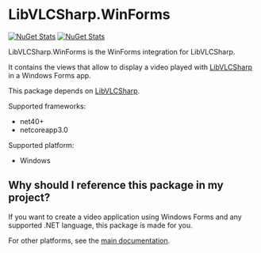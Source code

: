 # LibVLCSharp.WinForms

[![NuGet Stats](https://img.shields.io/nuget/v/LibVLCSharp.WinForms.svg)](https://www.nuget.org/packages/LibVLCSharp.WinForms)
[![NuGet Stats](https://img.shields.io/nuget/dt/LibVLCSharp.WinForms.svg)](https://www.nuget.org/packages/LibVLCSharp.WPF)

LibVLCSharp.WinForms is the WinForms integration for LibVLCSharp.

It contains the views that allow to display a video played with [LibVLCSharp](../LibVLCSharp/README.md)
in a Windows Forms app.

This package depends on [LibVLCSharp](../LibVLCSharp/README.md).

Supported frameworks:

- net40+
- netcoreapp3.0

Supported platform:

- Windows

## Why should I reference this package in my project?

If you want to create a video application using Windows Forms and any supported .NET language, this package is made for you.

For other platforms, see the [main documentation](../../README.md).
